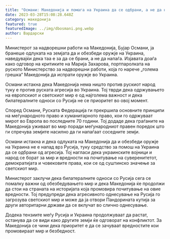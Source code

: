 ```yaml
---
title: "Османи: Македонија и помага на Украина да се одбрани, а не да напаѓа "
date: 2023-03-28T15:08:28.648Z
category: македонија
featured: true
featuredImage: ../img/dbosmani.png.webp
author: Вардарски
---
```


Министерот за надворешни работи на Македонија, Бујар Османи, ја бранеше одлуката на земјата да и обезбеди оружје на Украина, наведувајќи дека таа е за да се брани, а не да напаѓа. Изјавата доаѓа како одговор на критиките на Марија Захарова, портпаролката на руското Министерство за надворешни работи, која го нарече „голема грешка“ Македонија да испрати оружје во Украина.

Османи истакна дека Македонија нема ништо против рускиот народ туку е против руската агресија во Украина. Тој тврди дека одржувањето на европскиот и светскиот мир е од најголема важност и дека билатералните односи со Русија не се приоритет во овој момент.

Според Османи, Руската Федерација ги прекршила основните принципи на меѓународното право и хуманитарното право, кои го одржуваат мирот во Европа во последните 70 години. Тој додаде дека граѓаните на Македонија уживаат во мир поради меѓународниот правен поредок што ги спречува земјите насилно да ги напаѓаат соседните земји.

Османи истакна и дека одлуката на Македонија да и обезбеди оружје на Украина не е напад врз Русија, туку средство за помош на Украина да се одбрани од агресија. Тој нагласи дека украинските војници и народ се борат за мир и вредности на почитување на суверенитетот, демократијата и човековите права, кои се од суштинско значење за светскиот мир.

Министерот заклучи дека билатералните односи со Русија сега се помалку важни од обезбедувањето мир и дека Македонија ќе продолжи да стои на страната на историјата која промовира почитување на овие вредности. Тој предупреди дека агресивното однесување на Русија го загрозува светскиот мир и може да ја отвори Пандорината кутија за други авторитарни држави да се вклучат во слично однесување.

Додека тензиите меѓу Русија и Украина продолжуваат да растат, останува да се види како другите земји ќе одговорат на конфликтот. За Македонија се чини дека приоритет е да се зачуваат вредностите кои промовираат мир и безбедност.
